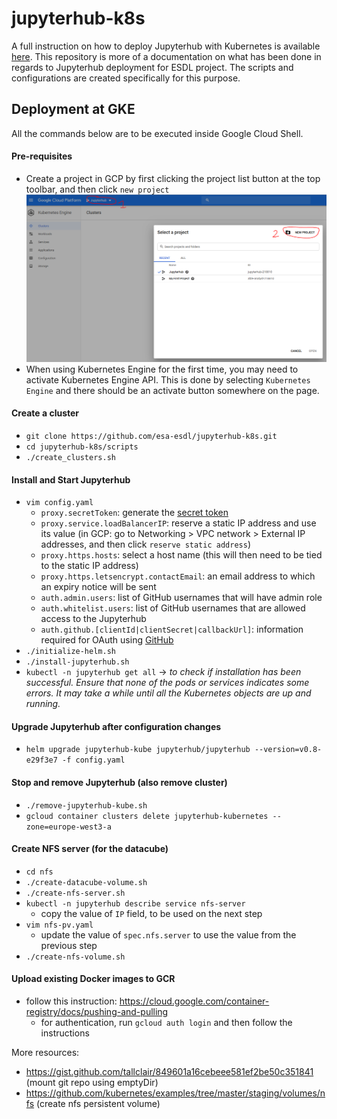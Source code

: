 # jupyterhub-k8s

A full instruction on how to deploy Jupyterhub with Kubernetes is available [here](https://zero-to-jupyterhub-with-kubernetes.readthedocs.io/en/latest/index.html). This repository is more of a documentation on what has been done in regards to Jupyterhub deployment for ESDL project. The scripts and configurations are created specifically for this purpose. 

## Deployment at GKE

All the commands below are to be executed inside Google Cloud Shell. 

#### Pre-requisites
* Create a project in GCP by first clicking the project list button at the top toolbar, and then click `new project`
  ![Alt text](docs/gcp-create-project.png?raw=true "Create a new project in GCP")
* When using Kubernetes Engine for the first time, you may need to activate Kubernetes Engine API. This is done by selecting `Kubernetes Engine` and there should be an activate button somewhere on the page.

#### Create a cluster
* `git clone https://github.com/esa-esdl/jupyterhub-k8s.git`
* `cd jupyterhub-k8s/scripts`
* `./create_clusters.sh`

#### Install and Start Jupyterhub
* `vim config.yaml`
  * `proxy.secretToken`: generate the [secret token](https://zero-to-jupyterhub.readthedocs.io/en/latest/reference.html?highlight=secrettoken#proxy-secrettoken)
  * `proxy.service.loadBalancerIP`: reserve a static IP address and use its value (in GCP: go to Networking > VPC network > External IP addresses, and then click `reserve static address`)
  * `proxy.https.hosts`: select a host name (this will then need to be tied to the static IP address)
  * `proxy.https.letsencrypt.contactEmail`: an email address to which an expiry notice will be sent
  * `auth.admin.users`: list of GitHub usernames that will have admin role
  * `auth.whitelist.users`: list of GitHub usernames that are allowed access to the Jupyterhub
  * `auth.github.[clientId|clientSecret|callbackUrl]`: information required for OAuth using [GitHub](https://zero-to-jupyterhub-with-kubernetes.readthedocs.io/en/latest/authentication.html?highlight=github#github)
* `./initialize-helm.sh`
* `./install-jupyterhub.sh`
* `kubectl -n jupyterhub get all` -> _to check if installation has been successful. Ensure that none of the pods or services indicates some errors. It may take a while until all the Kubernetes objects are up and running._

#### Upgrade Jupyterhub after configuration changes
* `helm upgrade jupyterhub-kube jupyterhub/jupyterhub --version=v0.8-e29f3e7 -f config.yaml`
	
#### Stop and remove Jupyterhub (also remove cluster)
* `./remove-jupyterhub-kube.sh`
* `gcloud container clusters delete jupyterhub-kubernetes --zone=europe-west3-a`
	
#### Create NFS server (for the datacube)
* `cd nfs`
* `./create-datacube-volume.sh`
* `./create-nfs-server.sh`
* `kubectl -n jupyterhub describe service nfs-server`
  * copy the value of `IP` field, to be used on the next step
* `vim nfs-pv.yaml`
  * update the value of `spec.nfs.server` to use the value from the previous step
* `./create-nfs-volume.sh`
	
#### Upload existing Docker images to GCR
* follow this instruction: https://cloud.google.com/container-registry/docs/pushing-and-pulling
  * for authentication, run `gcloud auth login` and then follow the instructions
	
More resources:
* https://gist.github.com/tallclair/849601a16cebeee581ef2be50c351841 (mount git repo using emptyDir)
* https://github.com/kubernetes/examples/tree/master/staging/volumes/nfs (create nfs persistent volume)

